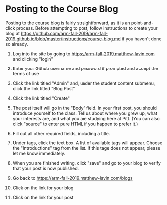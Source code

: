 # Posting to the Course Blog

Posting to the course blog is fairly straightforward, as it is an point-and-click process. Before attempting to post, follow instructions to create your blog at https://github.com/arm-fall-2019/arm-fall-2019.github.io/blob/master/instructions/course-blog.md if you haven't done so already.

1. Log into the site by going to https://arm-fall-2019.matthew-lavin.com and clicking "login"
2. Enter your Github username and password if prompted and accept the terms of use
3. Click the link titled "Admin" and, under the student content submenu, click the link titled "Blog Post"
4. Click the link titled "Create"
5. The post itself will go in the "Body" field. In your first post, you should introduce yourself to the class. Tell us about where you grew up, what your interests are, and what you are studying here at Pitt. (You can also click "source" to enter pure HTML if you happen to prefer it.)
6. Fill out all other required fields, including a title. 
7. Under tags, click the text box. A list of available tags will appear. Choose the "Introductions" tag from the list. If this tage does not appear, please let me know immediately.
8. When you are finished writing, click "save" and go to your blog to verify that your post is now published.

  1. Go back to https://arm-fall-2019.matthew-lavin.com/blogs
  2. Click on the link for your blog
  3. Click on the link for your post
